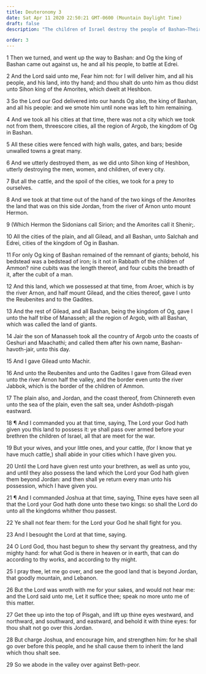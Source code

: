 ```yaml
---
title: Deuteronomy 3
date: Sat Apr 11 2020 22:50:21 GMT-0600 (Mountain Daylight Time)
draft: false
description: "The children of Israel destroy the people of Bashan—Their lands, on the east of the Jordan, are given to Reuben and Gad—Moses sees Canaan from Pisgah but is denied entrance thereto—He counsels and strengthens Joshua."

order: 3
---
```

    
1 Then we turned, and went up the way to Bashan: and Og the king of Bashan came out against us, he and all his people, to battle at Edrei.

2 And the Lord said unto me, Fear him not: for I will deliver him, and all his people, and his land, into thy hand; and thou shalt do unto him as thou didst unto Sihon king of the Amorites, which dwelt at Heshbon.

3 So the Lord our God delivered into our hands Og also, the king of Bashan, and all his people: and we smote him until none was left to him remaining.

4 And we took all his cities at that time, there was not a city which we took not from them, threescore cities, all the region of Argob, the kingdom of Og in Bashan.

5 All these cities were fenced with high walls, gates, and bars; beside unwalled towns a great many.

6 And we utterly destroyed them, as we did unto Sihon king of Heshbon, utterly destroying the men, women, and children, of every city.

7 But all the cattle, and the spoil of the cities, we took for a prey to ourselves.

8 And we took at that time out of the hand of the two kings of the Amorites the land that was on this side Jordan, from the river of Arnon unto mount Hermon.

9 (Which Hermon the Sidonians call Sirion; and the Amorites call it Shenir;.

10 All the cities of the plain, and all Gilead, and all Bashan, unto Salchah and Edrei, cities of the kingdom of Og in Bashan.

11 For only Og king of Bashan remained of the remnant of giants; behold, his bedstead was a bedstead of iron; is it not in Rabbath of the children of Ammon? nine cubits was the length thereof, and four cubits the breadth of it, after the cubit of a man.

12 And this land, which we possessed at that time, from Aroer, which is by the river Arnon, and half mount Gilead, and the cities thereof, gave I unto the Reubenites and to the Gadites.

13 And the rest of Gilead, and all Bashan, being the kingdom of Og, gave I unto the half tribe of Manasseh; all the region of Argob, with all Bashan, which was called the land of giants.

14 Jair the son of Manasseh took all the country of Argob unto the coasts of Geshuri and Maachathi; and called them after his own name, Bashan-havoth-jair, unto this day.

15 And I gave Gilead unto Machir.

16 And unto the Reubenites and unto the Gadites I gave from Gilead even unto the river Arnon half the valley, and the border even unto the river Jabbok, which is the border of the children of Ammon.

17 The plain also, and Jordan, and the coast thereof, from Chinnereth even unto the sea of the plain, even the salt sea, under Ashdoth-pisgah eastward.

18 ¶ And I commanded you at that time, saying, The Lord your God hath given you this land to possess it: ye shall pass over armed before your brethren the children of Israel, all that are meet for the war.

19 But your wives, and your little ones, and your cattle, (for I know that ye have much cattle,) shall abide in your cities which I have given you.

20 Until the Lord have given rest unto your brethren, as well as unto you, and until they also possess the land which the Lord your God hath given them beyond Jordan: and then shall ye return every man unto his possession, which I have given you.

21 ¶ And I commanded Joshua at that time, saying, Thine eyes have seen all that the Lord your God hath done unto these two kings: so shall the Lord do unto all the kingdoms whither thou passest.

22 Ye shall not fear them: for the Lord your God he shall fight for you.

23 And I besought the Lord at that time, saying.

24 O Lord God, thou hast begun to shew thy servant thy greatness, and thy mighty hand: for what God is there in heaven or in earth, that can do according to thy works, and according to thy might.

25 I pray thee, let me go over, and see the good land that is beyond Jordan, that goodly mountain, and Lebanon.

26 But the Lord was wroth with me for your sakes, and would not hear me: and the Lord said unto me, Let it suffice thee; speak no more unto me of this matter.

27 Get thee up into the top of Pisgah, and lift up thine eyes westward, and northward, and southward, and eastward, and behold it with thine eyes: for thou shalt not go over this Jordan.

28 But charge Joshua, and encourage him, and strengthen him: for he shall go over before this people, and he shall cause them to inherit the land which thou shalt see.

29 So we abode in the valley over against Beth-peor.
